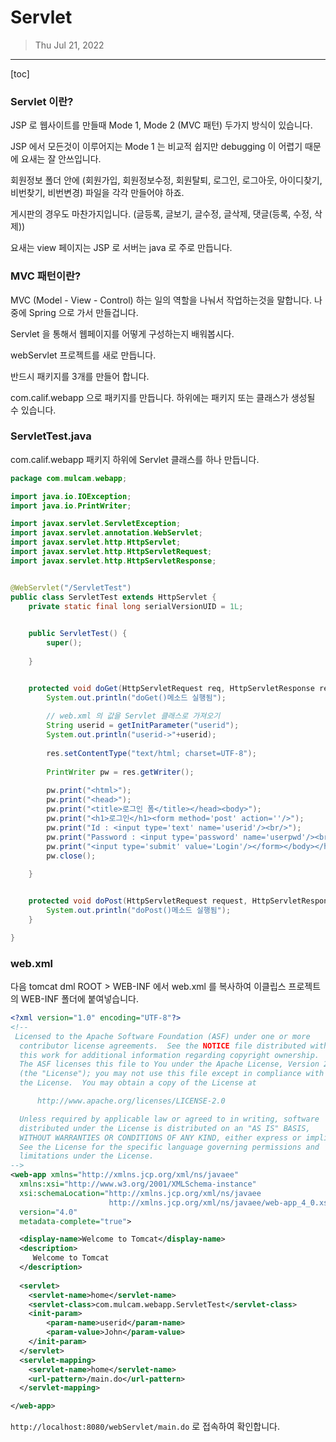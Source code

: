 # Servlet

> Thu Jul 21, 2022

---

[toc]

### Servlet 이란?

JSP 로 웹사이트를 만들때 Mode 1, Mode 2 (MVC 패턴) 두가지 방식이 있습니다.

JSP 에서 모든것이 이루어지는 Mode 1 는 비교적 쉽지만 debugging 이 어렵기 때문에 요새는 잘 안쓰입니다.

회원정보 폴더 안에 (회원가입, 회원정보수정, 회원탈퇴, 로그인, 로그아웃, 아이디찾기, 비번찾기, 비번변경) 파일을 각각 만들어야 하죠. 

게시판의 경우도 마찬가지입니다. (글등록, 글보기, 글수정, 글삭제, 댓글(등록, 수정, 삭제))



요새는 view 페이지는 JSP 로 서버는 java 로 주로 만듭니다.



### MVC 패턴이란?

MVC (Model - View - Control) 하는 일의 역할을 나눠서 작업하는것을 말합니다. 나중에 Spring 으로 가서 만들겁니다.



Servlet 을 통해서 웹페이지를 어떻게 구성하는지 배워봅시다.

webServlet 프로젝트를 새로 만듭니다.

반드시 패키지를 3개를 만들어 합니다.

com.calif.webapp 으로 패키지를 만듭니다. 하위에는 패키지 또는 클래스가 생성될 수 있습니다.



### ServletTest.java

com.calif.webapp 패키지 하위에 Servlet 클래스를 하나 만듭니다. 

```java
package com.mulcam.webapp;

import java.io.IOException;
import java.io.PrintWriter;

import javax.servlet.ServletException;
import javax.servlet.annotation.WebServlet;
import javax.servlet.http.HttpServlet;
import javax.servlet.http.HttpServletRequest;
import javax.servlet.http.HttpServletResponse;


@WebServlet("/ServletTest")
public class ServletTest extends HttpServlet {
	private static final long serialVersionUID = 1L;
       

    public ServletTest() {
        super();
       
    }


	protected void doGet(HttpServletRequest req, HttpServletResponse res) throws ServletException, IOException {
		System.out.println("doGet()메소드 실행됨");
		
		// web.xml 의 값을 Servlet 클래스로 가져오기
		String userid = getInitParameter("userid");
		System.out.println("userid->"+userid);
		
		res.setContentType("text/html; charset=UTF-8");
		
		PrintWriter pw = res.getWriter();
		
		pw.print("<html>");
		pw.print("<head>");
		pw.print("<title>로그인 폼</title></head><body>");
		pw.print("<h1>로그인</h1><form method='post' action=''/>");
		pw.print("Id : <input type='text' name='userid'/><br/>");
		pw.print("Password : <input type='password' name='userpwd'/><br/>");
		pw.print("<input type='submit' value='Login'/></form></body></html>");
		pw.close();
		
	}


	protected void doPost(HttpServletRequest request, HttpServletResponse response) throws ServletException, IOException {
		System.out.println("doPost()메소드 실행됨");
	}

}

```





### web.xml

다음 tomcat dml ROOT > WEB-INF 에서 web.xml 를 복사하여 이클립스 프로젝트의 WEB-INF 폴더에 붙여넣습니다.

```xml
<?xml version="1.0" encoding="UTF-8"?>
<!--
 Licensed to the Apache Software Foundation (ASF) under one or more
  contributor license agreements.  See the NOTICE file distributed with
  this work for additional information regarding copyright ownership.
  The ASF licenses this file to You under the Apache License, Version 2.0
  (the "License"); you may not use this file except in compliance with
  the License.  You may obtain a copy of the License at

      http://www.apache.org/licenses/LICENSE-2.0

  Unless required by applicable law or agreed to in writing, software
  distributed under the License is distributed on an "AS IS" BASIS,
  WITHOUT WARRANTIES OR CONDITIONS OF ANY KIND, either express or implied.
  See the License for the specific language governing permissions and
  limitations under the License.
-->
<web-app xmlns="http://xmlns.jcp.org/xml/ns/javaee"
  xmlns:xsi="http://www.w3.org/2001/XMLSchema-instance"
  xsi:schemaLocation="http://xmlns.jcp.org/xml/ns/javaee
                      http://xmlns.jcp.org/xml/ns/javaee/web-app_4_0.xsd"
  version="4.0"
  metadata-complete="true">

  <display-name>Welcome to Tomcat</display-name>
  <description>
     Welcome to Tomcat
  </description>
  
  <servlet>
  	<servlet-name>home</servlet-name>
  	<servlet-class>com.mulcam.webapp.ServletTest</servlet-class>
  	<init-param>
  		<param-name>userid</param-name>
  		<param-value>John</param-value>
  	</init-param>
  </servlet>
  <servlet-mapping>
  	<servlet-name>home</servlet-name>
  	<url-pattern>/main.do</url-pattern>
  </servlet-mapping>

</web-app>

```



`http://localhost:8080/webServlet/main.do` 로 접속하여 확인합니다.



